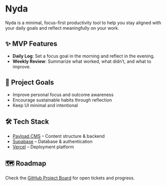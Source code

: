 # Nyda

Nyda is a minimal, focus-first productivity tool to help you stay aligned with your daily goals and reflect meaningfully on your work.

## ✨ MVP Features

- **Daily Log**: Set a focus goal in the morning and reflect in the evening.
- **Weekly Review**: Summarize what worked, what didn’t, and what to improve.

## 🚧 Project Goals

- Improve personal focus and outcome awareness
- Encourage sustainable habits through reflection
- Keep UI minimal and intentional

## 🛠 Tech Stack

- [Payload CMS](https://payloadcms.com/) – Content structure & backend
- [Supabase](https://supabase.com/) – Database & authentication
- [Vercel](https://vercel.com/) – Deployment platform

## 🗺 Roadmap

Check the [GitHub Project Board](#) for open tickets and progress.

